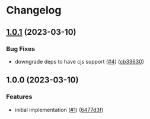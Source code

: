 # Changelog

## [1.0.1](https://github.com/web3-storage/car-block-validator/compare/v1.0.0...v1.0.1) (2023-03-10)


### Bug Fixes

* downgrade deps to have cjs support ([#4](https://github.com/web3-storage/car-block-validator/issues/4)) ([cb33630](https://github.com/web3-storage/car-block-validator/commit/cb3363044fbde442334f6dc97c48006d3d10b3de))

## 1.0.0 (2023-03-10)


### Features

* initial implementation ([#1](https://github.com/web3-storage/car-block-validator/issues/1)) ([6477d3f](https://github.com/web3-storage/car-block-validator/commit/6477d3f4fac1b6a87e202e94f5e4356793e9ffcd))
